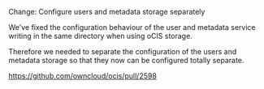 Change: Configure users and metadata storage separately

We've fixed the configuration behaviour of the user and metadata service writing in the same
directory when using oCIS storage.

Therefore we needed to separate the configuration of the users and metadata storage so that they
now can be configured totally separate.

https://github.com/owncloud/ocis/pull/2598

